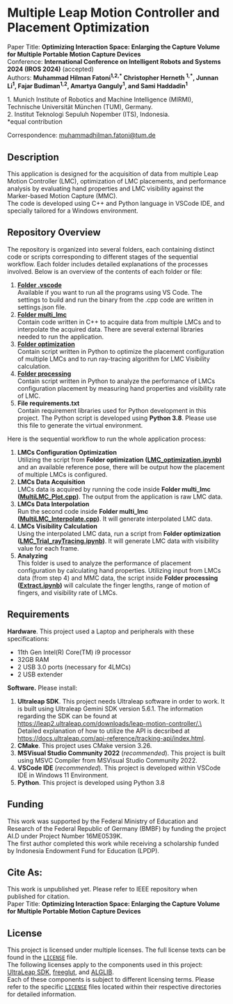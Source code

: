 # Multiple Leap Motion Controller and Placement Optimization

Paper Title: **Optimizing Interaction Space: Enlarging the Capture Volume for Multiple Portable Motion Capture Devices**\
Conference: **International Conference on Intelligent Robots and Systems 2024 (IROS 2024)** (accepted)\
Authors: **Muhammad Hilman Fatoni<sup>1,2,\*</sup> Christopher Herneth <sup>1,\*</sup>, Junnan Li<sup>1</sup>, Fajar Budiman<sup>1,2</sup>, Amartya Ganguly<sup>1</sup>, and Sami Haddadin<sup>1</sup>**

1\. Munich Institute of Robotics and Machine Intelligence (MIRMI), Technische Universität München (TUM), Germany.\
2\. Institut Teknologi Sepuluh Nopember (ITS), Indonesia.\
\*equal contribution

Correspondence: muhammadhilman.fatoni@tum.de

## Description
This application is designed for the acquisition of data from multiple Leap Motion Controller (LMC), optimization of LMC placements, and performance analysis by evaluating hand properties and LMC visibility against the Marker-based Motion Capture (MMC).\
The code is developed using C++ and Python language in VSCode IDE, and specially tailored for a Windows environment.

## Repository Overview
The repository is organized into several folders, each containing distinct code or scripts corresponding to different stages of the sequential workflow. Each folder includes detailed explanations of the processes involved. Below is an overview of the contents of each folder or file:
1. [**Folder .vscode**](.vscode)\
Available if you want to run all the programs using VS Code. The settings to build and run the binary from the .cpp code are written in settings.json file.
2. [**Folder multi_lmc**](multi_lmc)\
Contain code written in C++ to acquire data from multiple LMCs and to interpolate the acquired data. There are several external libraries needed to run the application. 
3. [**Folder optimization**](optimization)\
Contain script written in Python to optimize the placement configuration of multiple LMCs and to run ray-tracing algorithm for LMC Visibility calculation.
4. [**Folder processing**](processing)\
Contain script written in Python to analyze the performance of LMCs configuration placement by measuring hand properties and visibility rate of LMC.
5. **File requirements.txt**\
Contain requirement libraries used for Python development in this project. The Python script is developed using **Python 3.8**. Please use this file to generate the virtual environment.

Here is the sequential workflow to run the whole application process:
1. **LMCs Configuration Optimization**\
Utilizing the script from **Folder optimization ([LMC_optimization.ipynb](optimization/LMC_optimization.ipynb))** and an available reference pose, there will be output how the placement of multiple LMCs is configured.
2. **LMCs Data Acquisition**\
LMCs data is acquired by running the code inside **Folder multi_lmc ([MultiLMC_Plot.cpp](multi_lmc/src/MultiLMC_Plot.cpp))**. The output from the application is raw LMC data.
3. **LMCs Data Interpolation**\
Run the second code inside **Folder multi_lmc ([MultiLMC_Interpolate.cpp](multi_lmc/src/MultiLMC_Interpolate.cpp))**. It will generate interpolated LMC data.
4. **LMCs Visibility Calculation**\
Using the interpolated LMC data, run a script from **Folder optimization ([LMC_Trial_rayTracing.ipynb](optimization/LMC_Trial_rayTracing.ipynb))**. It will generate LMC data with visibility value for each frame.
5. **Analyzing**\
This folder is used to analyze the performance of placement configuration by calculating hand properties. Utilizing input from LMCs data (from step 4) and MMC data, the script inside **Folder processing ([Extract.ipynb](processing/Extract.ipynb))** will calculate the finger lengths, range of motion of fingers, and visibility rate of LMCs.

## Requirements
**Hardware**. This project used a Laptop and peripherals with these specifications:
* 11th Gen Intel(R) Core(TM) i9 processor
* 32GB RAM
* 2 USB 3.0 ports (necessary for 4LMCs)
* 2 USB extender

**Software.** Please install:
1. **Ultraleap SDK**.
This project needs Ultraleap software in order to work. It is built using Ultraleap Gemini SDK version 5.6.1. The information regarding the SDK can be found at https://leap2.ultraleap.com/downloads/leap-motion-controller/.\
Detailed explanation of how to utilize the API is decsribed at https://docs.ultraleap.com/api-reference/tracking-api/index.html. 
2. **CMake**. This project uses CMake version 3.26.
3. **MSVisual Studio Community 2022** (*recommended*). This project is built using MSVC Compiler from MSVisual Studio Community 2022. 
4. **VSCode IDE** (*recommended*). This project is developed within VSCode IDE in Windows 11 Environment. 
5. **Python**. This project is developed using Python 3.8

## Funding
This work was supported by the Federal Ministry of Education and Research of the Federal Republic of Germany (BMBF) by funding the project AI.D under Project Number 16ME0539K.\
The first author completed this work while receiving a scholarship funded by Indonesia Endowment Fund for Education (LPDP).

## Cite As:
This work is unpublished yet. Please refer to IEEE repository when published for citation.\
Paper Title: **Optimizing Interaction Space: Enlarging the Capture Volume for Multiple Portable Motion Capture Devices** 

## License
This project is licensed under multiple licenses. The full license texts can be found in the [`LICENSE`](LICENSE.md) file.\
The following licenses apply to the components used in this project: [UltraLeap SDK](multi_lmc/ext_lib/Ultraleap/LeapSDK/LICENSE.md), [freeglut](multi_lmc/ext_lib/freeglut/LICENSE.md), and [ALGLIB](multi_lmc/ext_lib/Alglib/LICENSE.md).\
Each of these components is subject to different licensing terms. Please refer to the specific [`LICENSE`](LICENSE.md) files located within their respective directories for detailed information.
